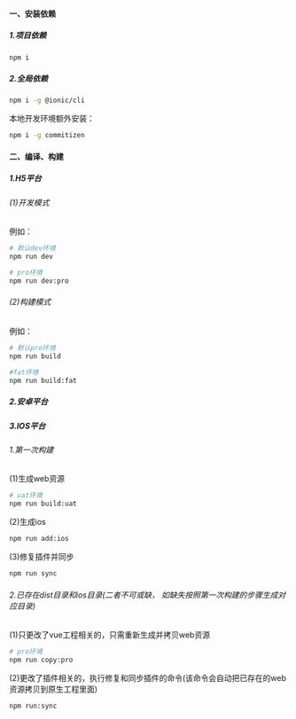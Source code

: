#### 一、安装依赖

##### 1.项目依赖

```bash
npm i
```

##### 2.全局依赖

```bash
npm i -g @ionic/cli
```

本地开发环境额外安装：

```bash
npm i -g commitizen
```

#### 二、编译、构建

##### 1.H5平台

###### (1)开发模式

例如：

```bash
# 默认dev环境
npm run dev

# pro环境
npm run dev:pro
```

###### (2)构建模式

例如：

```bash
# 默认pro环境
npm run build

#fat环境
npm run build:fat
```

##### 2.安卓平台

##### 3.IOS平台

###### 1.第一次构建

(1)生成web资源

```bash
# uat环境
npm run build:uat
```

(2)生成ios

```bash
npm run add:ios
```

(3)修复插件并同步

```bash
npm run sync
```

###### 2.已存在dist目录和ios目录(二者不可或缺， 如缺失按照第一次构建的步骤生成对应目录)

(1)只更改了vue工程相关的，只需重新生成并拷贝web资源

```bash
# pro环境
npm run copy:pro
```

(2)更改了插件相关的，执行修复和同步插件的命令(该命令会自动把已存在的web资源拷贝到原生工程里面)

```bash
npm run:sync
```

